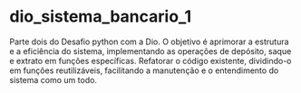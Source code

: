 # dio_sistema_bancario_1
Parte dois do Desafio python com a Dio. 
O objetivo é aprimorar a estrutura e a eficiência do sistema, implementando as operações de depósito, saque e extrato em funções específicas. Refatorar o código existente, dividindo-o em funções reutilizáveis, facilitando a manutenção e o entendimento do sistema como um todo.
